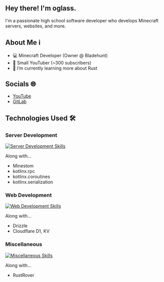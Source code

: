## Hey there! I'm oglass.
I'm a passionate high school software developer who develops Minecraft servers, websites, and more.

## About Me ℹ️
- 💻 Minecraft Developer (Owner @ Bladehunt)
- 🎥 Small YouTuber (~300 subscribers)
- 🌱 I’m currently learning more about Rust

## Socials 🌐
- [YouTube](https://youtube.com/oglass)
- [GitLab](https://gitlab.com/oglassdev)

## Technologies Used 🛠️

### Server Development

[![Server Development Skills](https://skillicons.dev/icons?i=kotlin,ktor,mongodb,redis,idea&theme=light)](https://skillicons.dev)

Along with...
- Minestom
- kotlinx.rpc
- kotlinx.coroutines
- kotlinx.serialization

### Web Development

[![Web Development Skills](https://skillicons.dev/icons?i=js,ts,solidjs,cloudflare,tailwind,supabase,bun,vscode&theme=light)](https://skillicons.dev)

Along with...
- Drizzle
- Cloudflare D1, KV

### Miscellaneous

[![Miscellaneous Skills](https://skillicons.dev/icons?i=rust,tauri,linux,apple&theme=light)](https://skillicons.dev)

Along with...
- RustRover

<!--
## GitHub Stats 📈

### Featured Repositories 🚀
-->
